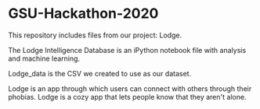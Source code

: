 # GSU-Hackathon-2020
This repository includes files from our project: Lodge.

The Lodge Intelligence Database is an iPython notebook file with analysis and machine learning.

Lodge_data is the CSV we created to use as our dataset.

Lodge is an app through which users can connect with others through their phobias.
Lodge is a cozy app that lets people know that they aren't alone.
